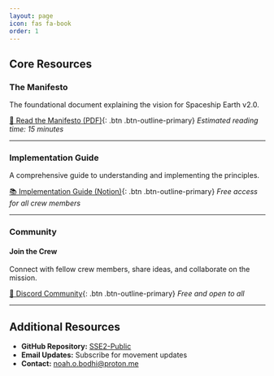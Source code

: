 ```yaml
---
layout: page
icon: fas fa-book
order: 1
---
```


## Core Resources

### The Manifesto
The foundational document explaining the vision for Spaceship Earth v2.0.

[📄 Read the Manifesto (PDF)](#){: .btn .btn-outline-primary}
*Estimated reading time: 15 minutes*

---

### Implementation Guide
A comprehensive guide to understanding and implementing the principles.

[📚 Implementation Guide (Notion)](#){: .btn .btn-outline-primary}
*Free access for all crew members*

---

### Community

#### Join the Crew
Connect with fellow crew members, share ideas, and collaborate on the mission.

[💬 Discord Community](#){: .btn .btn-outline-primary}
*Free and open to all*

---

## Additional Resources

- **GitHub Repository:** [SSE2-Public](https://github.com/NoahOBodhi/SSE2-Public)
- **Email Updates:** Subscribe for movement updates
- **Contact:** [noah.o.bodhi@proton.me](mailto:noah.o.bodhi@proton.me)